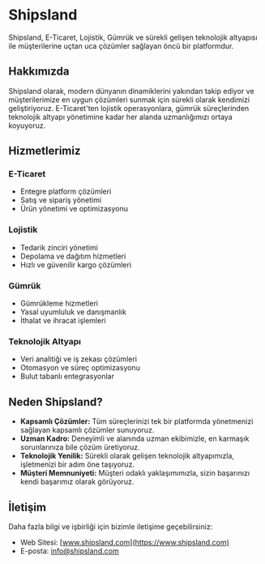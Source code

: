 # Shipsland

Shipsland, E-Ticaret, Lojistik, Gümrük ve sürekli gelişen teknolojik altyapısı ile müşterilerine uçtan uca çözümler sağlayan öncü bir platformdur.

## Hakkımızda

Shipsland olarak, modern dünyanın dinamiklerini yakından takip ediyor ve müşterilerimize en uygun çözümleri sunmak için sürekli olarak kendimizi geliştiriyoruz. E-Ticaret'ten lojistik operasyonlara, gümrük süreçlerinden teknolojik altyapı yönetimine kadar her alanda uzmanlığımızı ortaya koyuyoruz.

## Hizmetlerimiz

### E-Ticaret
- Entegre platform çözümleri
- Satış ve sipariş yönetimi
- Ürün yönetimi ve optimizasyonu

### Lojistik
- Tedarik zinciri yönetimi
- Depolama ve dağıtım hizmetleri
- Hızlı ve güvenilir kargo çözümleri

### Gümrük
- Gümrükleme hizmetleri
- Yasal uyumluluk ve danışmanlık
- İthalat ve ihracat işlemleri

### Teknolojik Altyapı
- Veri analitiği ve iş zekası çözümleri
- Otomasyon ve süreç optimizasyonu
- Bulut tabanlı entegrasyonlar

## Neden Shipsland?

- **Kapsamlı Çözümler:** Tüm süreçlerinizi tek bir platformda yönetmenizi sağlayan kapsamlı çözümler sunuyoruz.
- **Uzman Kadro:** Deneyimli ve alanında uzman ekibimizle, en karmaşık sorunlarınıza bile çözüm üretiyoruz.
- **Teknolojik Yenilik:** Sürekli olarak gelişen teknolojik altyapımızla, işletmenizi bir adım öne taşıyoruz.
- **Müşteri Memnuniyeti:** Müşteri odaklı yaklaşımımızla, sizin başarınızı kendi başarımız olarak görüyoruz.

## İletişim

Daha fazla bilgi ve işbirliği için bizimle iletişime geçebilirsiniz:

- Web Sitesi: [www.shipsland.com](https://www.shipsland.com)
- E-posta: info@shipsland.com
